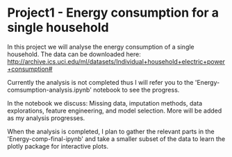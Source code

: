 # Project1 - Energy consumption for a single household

In this project we will analyse the energy consumption of a single household. The data can be downloaded here: http://archive.ics.uci.edu/ml/datasets/Individual+household+electric+power+consumption#

Currently the analysis is not completed thus I will refer you to the 'Energy-comsumption-analysis.ipynb' notebook to see the progress.

In the notebook we discuss: Missing data, imputation methods, data explorations, feature engineering, and model selection. More will be added as my analysis progresses.

When the analysis is completed, I plan to gather the relevant  parts in the 'Energy-comp-final-ipynb' and take a smaller subset of the data to learn the plotly package for interactive plots.
